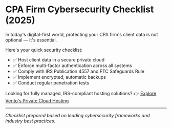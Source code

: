 # CPA Firm Cybersecurity Checklist (2025)

In today's digital-first world, protecting your CPA firm's client data is not optional — it's essential.

Here's your quick security checklist:

- ✅ Host client data in a secure private cloud
- ✅ Enforce multi-factor authentication across all systems
- ✅ Comply with IRS Publication 4557 and FTC Safeguards Rule
- ✅ Implement encrypted, automatic backups
- ✅ Conduct regular penetration tests

Looking for fully managed, IRS-compliant hosting solutions?
👉 [Explore Verito's Private Cloud Hosting](https://verito.com/written-information-security-plan)

---

*Checklist prepared based on leading cybersecurity frameworks and industry best practices.*
